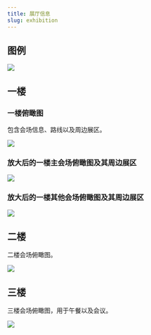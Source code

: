 ```yaml
---
title: 展厅信息
slug: exhibition
---
```


## 图例

![](/img/exhibition-info.webp)

## 一楼

### 一楼俯瞰图

包含会场信息、路线以及周边展区。

![](/img/venue-1F.webp)

### 放大后的一楼主会场俯瞰图及其周边展区

![](/img/venue-1F-1.webp)

### 放大后的一楼其他会场俯瞰图及其周边展区

![](/img/venue-1F-2.webp)

## 二楼

二楼会场俯瞰图。

![](/img/venue-2F.webp)

## 三楼

三楼会场俯瞰图，用于午餐以及会议。

![](/img/venue-3F.webp)
